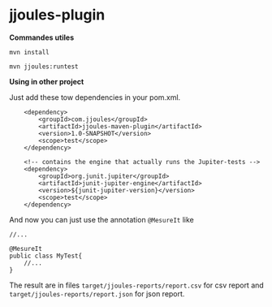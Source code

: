 # jjoules-plugin

**Commandes utiles**

`mvn install`

`mvn jjoules:runtest`

**Using in other project**

Just add these tow dependencies in your pom.xml.

```
	<dependency>
		<groupId>com.jjoules</groupId>
		<artifactId>jjoules-maven-plugin</artifactId>
	  	<version>1.0-SNAPSHOT</version>
	  	<scope>test</scope>
    </dependency>
```


```
	<!-- contains the engine that actually runs the Jupiter-tests -->
	<dependency>
		<groupId>org.junit.jupiter</groupId>
		<artifactId>junit-jupiter-engine</artifactId>
		<version>${junit-jupiter-version}</version>
		<scope>test</scope>
	</dependency>
```


And now you can just use the annotation  `@MesureIt` like

```
//...

@MesureIt
public class MyTest{
	//...
}

```

The result are in files `target/jjoules-reports/report.csv` for csv report and `target/jjoules-reports/report.json` for json report.
